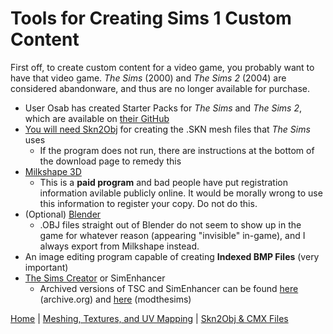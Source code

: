 # Tools for Creating Sims 1 Custom Content
First off, to create custom content for a video game, you probably want to have that video game. *The Sims* (2000) and *The Sims 2* (2004) are considered abandonware, 
and thus are no longer available for purchase. 
- User Osab has created Starter Packs for *The Sims* and *The Sims 2*, which are available on [their GitHub](https://github.com/voicemxil)
- [You will need Skn2Obj](https://www.kelahn.com/SKN2OBJ.htm) for creating the .SKN mesh files that *The Sims* uses
  -   If the program does not run, there are instructions at the bottom of the download page to remedy this
- [Milkshape 3D](http://www.milkshape3d.com/ms3d/download.html)
  - This is a **paid program** and bad people have put registration information avilable publicly online. It would be morally wrong to use this information to register your copy. Do not do this.
- (Optional) [Blender](https://www.blender.org/download/)
   - .OBJ files straight out of Blender do not seem to show up in the game for whatever reason (appearing "invisible" in-game), and I always export from Milkshape instead.
- An image editing program capable of creating **Indexed BMP Files** (very important)
- [The Sims Creator](https://sims.fandom.com/wiki/The_Sims_Creator) or SimEnhancer
  - Archived versions of TSC and SimEnhancer can be found [here](https://archive.org/details/TheSimsCreator) (archive.org) and [here](https://modthesims.info/showthread.php?p=5828020#post5828020) (modthesims)
 
[Home](README.md) | [Meshing, Textures, and UV Mapping](meshing.md) | [Skn2Obj & CMX Files](skn2objcxm.md)
